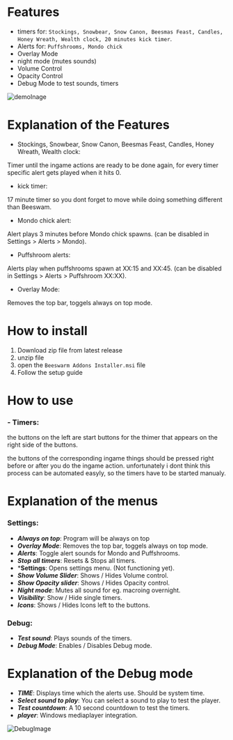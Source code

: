 # Features

- timers for: ``Stockings, Snowbear, Snow Canon, Beesmas Feast, Candles, Honey Wreath, Wealth clock, 20 minutes kick timer``.
- Alerts for: ``Puffshrooms, Mondo chick``
- Overlay Mode 
- night mode (mutes sounds)
- Volume Control
- Opacity Control
- Debug Mode to test sounds, timers 

![demoInage](https://cdn.discordapp.com/attachments/725622009907642420/925971092005351474/unknown.png)


# Explanation of the Features 
- Stockings, Snowbear, Snow Canon, Beesmas Feast, Candles, Honey Wreath, Wealth clock: 

Timer until the ingame actions are ready to be done again, for every timer specific alert gets played when it hits 0.

- kick timer:

17 minute timer so you dont forget to move while doing something different than Beeswam. 

- Mondo chick alert:

Alert plays 3 minutes before Mondo chick spawns. (can be disabled in Settings > Alerts > Mondo).

- Puffshroom alerts: 

Alerts play when puffshrooms spawn at XX:15 and XX:45. (can be disabled in Settings > Alerts > Puffshroom XX:XX).

- Overlay Mode:

Removes the top bar, toggels always on top mode.


# How to install

1. Download zip file from latest release 
2. unzip file 
3. open the ``Beeswarm Addons Installer.msi`` file
4. Follow the setup guide


# How to use

### - Timers:

the buttons on the left are start buttons for the thimer that appears on the right side of the buttons.

the buttons of the corresponding ingame things should be pressed right before or after you do the ingame action. 
unfortunately i dont think this process can be automated easyly, so the timers have to be started manualy.



# Explanation of the menus 

### Settings:

- ***Always on top***:        Program will be always on top
- ***Overlay Mode***:         Removes the top bar, toggels always on top mode.
- ***Alerts***:               Toggle alert sounds for Mondo and Puffshrooms.
- ***Stop all timers***:      Resets & Stops all timers.
- ***Settings**:             Opens settings menu. (Not functioning yet).
- ***Show Volume Slider***:   Shows / Hides Volume control.
- ***Show Opacity slider***:  Shows / Hides Opacity control.
- ***Night mode***:           Mutes all sound for eg. macroing overnight. 
- ***Visibility***:           Show / Hide single timers.
- ***Icons***:                Shows / Hides Icons left to the buttons.

### Debug: 

- ***Test sound***:           Plays sounds of the timers.
- ***Debug Mode***:           Enables / Disables Debug mode. 

# Explanation of the Debug mode

- ***TIME***:                 Displays time which the alerts use. Should be system time.
- ***Select sound to play***: You can select a sound to play to test the player. 
- ***Test countdown***:       A 10 second countdown to test the timers.
- ***player***:               Windows mediaplayer integration.


![DebugImage](https://cdn.discordapp.com/attachments/725622009907642420/925971328677314610/unknown.png)

